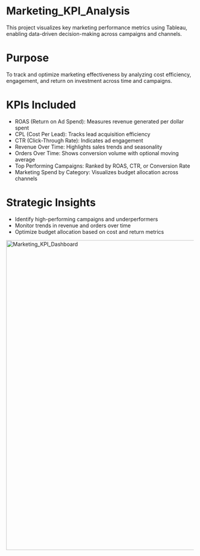 # Marketing_KPI_Analysis
This project visualizes key marketing performance metrics using Tableau, enabling data-driven decision-making across campaigns and channels.

# Purpose
To track and optimize marketing effectiveness by analyzing cost efficiency, engagement, and return on investment across time and campaigns.

# KPIs Included
- ROAS (Return on Ad Spend): Measures revenue generated per dollar spent
- CPL (Cost Per Lead): Tracks lead acquisition efficiency
- CTR (Click-Through Rate): Indicates ad engagement
- Revenue Over Time: Highlights sales trends and seasonality
- Orders Over Time: Shows conversion volume with optional moving average
- Top Performing Campaigns: Ranked by ROAS, CTR, or Conversion Rate
- Marketing Spend by Category: Visualizes budget allocation across channels

# Strategic Insights
- Identify high-performing campaigns and underperformers
- Monitor trends in revenue and orders over time
- Optimize budget allocation based on cost and return metrics

<img width="651" height="831" alt="Marketing_KPI_Dashboard" src="https://github.com/user-attachments/assets/c34b847e-5cef-4955-a2cd-62dc73909336" />
